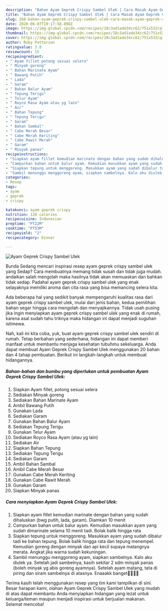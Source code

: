 ```yaml
---
description: "Bahan Ayam Geprek Crispy Sambel Ulek | Cara Masak Ayam Geprek Crispy Sambel Ulek Yang Lezat Sekali"
title: "Bahan Ayam Geprek Crispy Sambel Ulek | Cara Masak Ayam Geprek Crispy Sambel Ulek Yang Lezat Sekali"
slug: 268-bahan-ayam-geprek-crispy-sambel-ulek-cara-masak-ayam-geprek-crispy-sambel-ulek-yang-lezat-sekali
date: 2020-06-07T19:17:58.898Z
image: https://img-global.cpcdn.com/recipes/18c3ad1ade34cc62/751x532cq70/ayam-geprek-crispy-sambel-ulek-foto-resep-utama.jpg
thumbnail: https://img-global.cpcdn.com/recipes/18c3ad1ade34cc62/751x532cq70/ayam-geprek-crispy-sambel-ulek-foto-resep-utama.jpg
cover: https://img-global.cpcdn.com/recipes/18c3ad1ade34cc62/751x532cq70/ayam-geprek-crispy-sambel-ulek-foto-resep-utama.jpg
author: Ruby Patterson
ratingvalue: 3.8
reviewcount: 15
recipeingredient:
- " Ayam fillet potong sesuai selera"
- " Minyak goreng"
- " Bahan Marinate Ayam"
- " Bawang Putih"
- " Lada"
- " Garam"
- " Bahan Balur Ayam"
- " Tepung Terigu"
- " Telur Ayam"
- " Royco Rasa Ayam atau yg lain"
- " Air"
- " Bahan Tepung"
- " Tepung Terigu"
- " Garam"
- " Bahan Sambal"
- " Cabe Merah Besar"
- " Cabe Merah Keriting"
- " Cabe Rawit Merah"
- " Garam"
- " Minyak panas"
recipeinstructions:
- "Siapkan ayam fillet kemudian marinate dengan bahan yang sudah dihaluskan (bwg putih, lada, garam). Diamkan 10 menit"
- "Campurkan bahan untuk balur ayam. Kemudian masukkan ayam yang sudah dimarinate selama 10 menit tadi. Bolak balik hingga rata"
- "Siapkan tepung untuk menggoreng. Masukkan ayam yang sudah dibalur tadi ke bahan tepung. Bolak balik hingga rata dan tepung menempel. Kemudian goreng dengan minyak dan api kecil supaya matangnya merata. Angkat jika warna sudah kekuningan."
- "Sambil menunggu menggoreng ayam, siapkan sambelnya. Kalo aku diulek ya. Setelah jadi sambelnya, kasih sekitar 2 sdm minyak panas (boleh minyak yg abis goreng ayamnya). Setelah ayam matang, tata di piring dan siram sambelnya di atasnya. Enaaakk banget👍🏻👍🏻"
categories:
- Resep
tags:
- ayam
- geprek
- crispy

katakunci: ayam geprek crispy 
nutrition: 120 calories
recipecuisine: Indonesian
preptime: "PT22M"
cooktime: "PT53M"
recipeyield: "2"
recipecategory: Dinner

---
```



![Ayam Geprek Crispy Sambel Ulek](https://img-global.cpcdn.com/recipes/18c3ad1ade34cc62/751x532cq70/ayam-geprek-crispy-sambel-ulek-foto-resep-utama.jpg)

Bunda Sedang mencari inspirasi resep ayam geprek crispy sambel ulek yang Sedap? Cara membuatnya memang tidak susah dan tidak juga mudah. andaikan salah mengolah maka hasilnya tidak akan memuaskan dan bahkan tidak sedap. Padahal ayam geprek crispy sambel ulek yang enak selayaknya memiliki aroma dan cita rasa yang bisa memancing selera kita.



Ada beberapa hal yang sedikit banyak mempengaruhi kualitas rasa dari ayam geprek crispy sambel ulek, mulai dari jenis bahan, kedua pemilihan bahan segar hingga cara mengolah dan menyajikannya. Tidak usah pusing jika ingin menyiapkan ayam geprek crispy sambel ulek yang enak di rumah, karena asal sudah tahu triknya maka hidangan ini dapat menjadi suguhan istimewa.


Nah, kali ini kita coba, yuk, buat ayam geprek crispy sambel ulek sendiri di rumah. Tetap berbahan yang sederhana, hidangan ini dapat memberi manfaat untuk membantu menjaga kesehatan tubuhmu sekeluarga. Anda dapat membuat Ayam Geprek Crispy Sambel Ulek menggunakan 20 bahan dan 4 tahap pembuatan. Berikut ini langkah-langkah untuk membuat hidangannya.

<!--inarticleads1-->

##### Bahan-bahan dan bumbu yang diperlukan untuk pembuatan Ayam Geprek Crispy Sambel Ulek:

1. Siapkan  Ayam fillet, potong sesuai selera
1. Sediakan  Minyak goreng
1. Sediakan  Bahan Marinate Ayam
1. Ambil  Bawang Putih
1. Gunakan  Lada
1. Sediakan  Garam
1. Gunakan  Bahan Balur Ayam
1. Sediakan  Tepung Terigu
1. Gunakan  Telur Ayam
1. Sediakan  Royco Rasa Ayam (atau yg lain)
1. Sediakan  Air
1. Siapkan  Bahan Tepung
1. Sediakan  Tepung Terigu
1. Sediakan  Garam
1. Ambil  Bahan Sambal
1. Ambil  Cabe Merah Besar
1. Gunakan  Cabe Merah Keriting
1. Gunakan  Cabe Rawit Merah
1. Gunakan  Garam
1. Siapkan  Minyak panas




<!--inarticleads2-->

##### Cara menyiapkan Ayam Geprek Crispy Sambel Ulek:

1. Siapkan ayam fillet kemudian marinate dengan bahan yang sudah dihaluskan (bwg putih, lada, garam). Diamkan 10 menit
1. Campurkan bahan untuk balur ayam. Kemudian masukkan ayam yang sudah dimarinate selama 10 menit tadi. Bolak balik hingga rata
1. Siapkan tepung untuk menggoreng. Masukkan ayam yang sudah dibalur tadi ke bahan tepung. Bolak balik hingga rata dan tepung menempel. Kemudian goreng dengan minyak dan api kecil supaya matangnya merata. Angkat jika warna sudah kekuningan.
1. Sambil menunggu menggoreng ayam, siapkan sambelnya. Kalo aku diulek ya. Setelah jadi sambelnya, kasih sekitar 2 sdm minyak panas (boleh minyak yg abis goreng ayamnya). Setelah ayam matang, tata di piring dan siram sambelnya di atasnya. Enaaakk banget👍🏻👍🏻




Terima kasih telah menggunakan resep yang tim kami tampilkan di sini. Besar harapan kami, olahan Ayam Geprek Crispy Sambel Ulek yang mudah di atas dapat membantu Anda menyiapkan hidangan yang lezat untuk keluarga/teman maupun menjadi inspirasi untuk berjualan makanan. Selamat mencoba!
